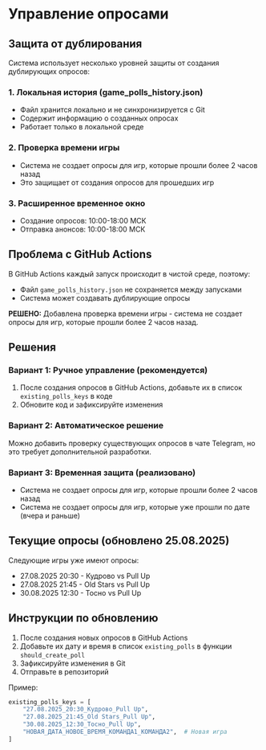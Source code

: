 # Управление опросами

## Защита от дублирования

Система использует несколько уровней защиты от создания дублирующих опросов:

### 1. Локальная история (game_polls_history.json)
- Файл хранится локально и не синхронизируется с Git
- Содержит информацию о созданных опросах
- Работает только в локальной среде

### 2. Проверка времени игры
- Система не создает опросы для игр, которые прошли более 2 часов назад
- Это защищает от создания опросов для прошедших игр

### 3. Расширенное временное окно
- Создание опросов: 10:00-18:00 МСК
- Отправка анонсов: 10:00-18:00 МСК

## Проблема с GitHub Actions

В GitHub Actions каждый запуск происходит в чистой среде, поэтому:
- Файл `game_polls_history.json` не сохраняется между запусками
- Система может создавать дублирующие опросы

**РЕШЕНО:** Добавлена проверка времени игры - система не создает опросы для игр, которые прошли более 2 часов назад.

## Решения

### Вариант 1: Ручное управление (рекомендуется)
1. После создания опросов в GitHub Actions, добавьте их в список `existing_polls_keys` в коде
2. Обновите код и зафиксируйте изменения

### Вариант 2: Автоматическое решение
Можно добавить проверку существующих опросов в чате Telegram, но это требует дополнительной разработки.

### Вариант 3: Временная защита (реализовано)
- Система не создает опросы для игр, которые прошли более 2 часов назад
- Система не создает опросы для игр, которые уже прошли по дате (вчера и раньше)

## Текущие опросы (обновлено 25.08.2025)

Следующие игры уже имеют опросы:
- 27.08.2025 20:30 - Кудрово vs Pull Up
- 27.08.2025 21:45 - Old Stars vs Pull Up  
- 30.08.2025 12:30 - Тосно vs Pull Up

## Инструкции по обновлению

1. После создания новых опросов в GitHub Actions
2. Добавьте их дату и время в список `existing_polls` в функции `should_create_poll`
3. Зафиксируйте изменения в Git
4. Отправьте в репозиторий

Пример:
```python
existing_polls_keys = [
    "27.08.2025_20:30_Кудрово_Pull Up",
    "27.08.2025_21:45_Old Stars_Pull Up", 
    "30.08.2025_12:30_Тосно_Pull Up",
    "НОВАЯ_ДАТА_НОВОЕ_ВРЕМЯ_КОМАНДА1_КОМАНДА2",  # Новая игра
]
```
